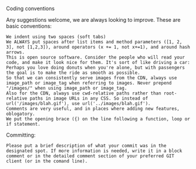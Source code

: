Coding conventions

Any suggestions welcome, we are always looking to improve. These are basic conventions:

    We indent using two spaces (soft tabs)
    We ALWAYS put spaces after list items and method parameters ([1, 2, 3], not [1,2,3]), around operators (x += 1, not x+=1), and around hash arrows.
    This is open source software. Consider the people who will read your code, and make it look nice for them. It's sort of like driving a car: Perhaps you love doing donuts when you're alone, but with passengers the goal is to make the ride as smooth as possible.
    So that we can consistently serve images from the CDN, always use image_path or image_tag when referring to images. Never prepend "/images/" when using image_path or image_tag.
    Also for the CDN, always use cwd-relative paths rather than root-relative paths in image URLs in any CSS. So instead of url('/images/blah.gif'), use url('../images/blah.gif').
    Comments are very useful, and in places where adding new features, oblogatory.
    We put the opening brace ({) on the line following a function, loop or if statement.

Committing:

    Please put a brief description of what your commit was in the designated spot. If more information is needed, write it in a block comment or in the detailed comment section of your preferred GIT client (or in the comand line).
